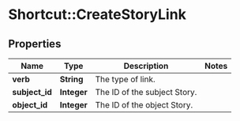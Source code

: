 # Shortcut::CreateStoryLink

## Properties
Name | Type | Description | Notes
------------ | ------------- | ------------- | -------------
**verb** | **String** | The type of link. | 
**subject_id** | **Integer** | The ID of the subject Story. | 
**object_id** | **Integer** | The ID of the object Story. | 

